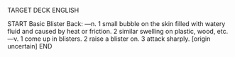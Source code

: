 TARGET DECK
ENGLISH

START
Basic
Blister
Back: —n. 1 small bubble on the skin filled with watery fluid and caused by heat or friction. 2 similar swelling on plastic, wood, etc. —v. 1 come up in blisters. 2 raise a blister on. 3 attack sharply. [origin uncertain]
END
